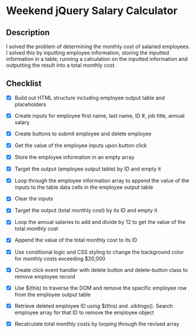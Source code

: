 # Weekend jQuery Salary Calculator

## Description

I solved the problem of determining the monthly cost of salaried employees. I solved this by inputting employee information, storing the inputted information in a table, running a calculation on the inputted information and outputting the result into a total monthly cost.

## Checklist

- [X] Build out HTML structure including employee output table and placeholders
- [X] Create inputs for employee first name, last name, ID #, job title, annual salary
- [X] Create buttons to submit employee and delete employee

- [X] Get the value of the employee inputs upon button click
- [X] Store the employee information in an empty array
- [X] Target the output (employee output table) by ID and empty it
- [X] Loop through the employee information array to append the value of the inputs to the table data cells in the employee output table
- [X] Clear the inputs

- [X] Target the output (total monthly cost) by its ID and empty it
- [X] Loop the annual salaries to add and divide by 12 to get the value of the total monthly cost
- [X] Append the value of the total monthly cost to its ID
- [X] Use conditional logic and CSS styling to change the background color for monthly costs exceeding $20,000

- [X] Create click event handler with delete button and delete-button class to remove employee record
- [X] Use $(this) to traverse the DOM and remove the specific employee row from the employee output table
- [X] Retrieve deleted employee ID using $(this) and .siblings(). Search employee array for that ID to remove the employee object
- [X] Recalculate total monthly costs by looping through the revised array

